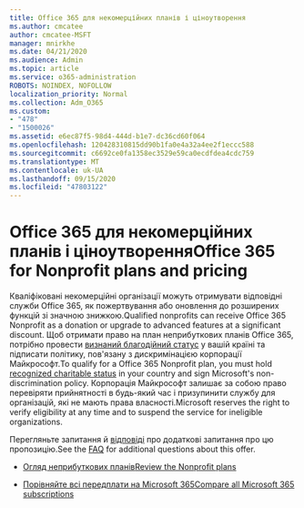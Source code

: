 ```yaml
---
title: Office 365 для некомерційних планів і ціноутворення
ms.author: cmcatee
author: cmcatee-MSFT
manager: mnirkhe
ms.date: 04/21/2020
ms.audience: Admin
ms.topic: article
ms.service: o365-administration
ROBOTS: NOINDEX, NOFOLLOW
localization_priority: Normal
ms.collection: Adm_O365
ms.custom:
- "478"
- "1500026"
ms.assetid: e6ec87f5-98d4-444d-b1e7-dc36cd60f064
ms.openlocfilehash: 120428310815dd90b1fa0e4a32a4ee2f1eccc588
ms.sourcegitcommit: c6692ce0fa1358ec3529e59ca0ecdfdea4cdc759
ms.translationtype: MT
ms.contentlocale: uk-UA
ms.lasthandoff: 09/15/2020
ms.locfileid: "47803122"
---
```

# <a name="office-365-for-nonprofit-plans-and-pricing"></a><span data-ttu-id="37123-102">Office 365 для некомерційних планів і ціноутворення</span><span class="sxs-lookup"><span data-stu-id="37123-102">Office 365 for Nonprofit plans and pricing</span></span>

<span data-ttu-id="37123-103">Кваліфіковані некомерційні організації можуть отримувати відповідні служби Office 365, як пожертвування або оновлення до розширених функцій зі значною знижкою.</span><span class="sxs-lookup"><span data-stu-id="37123-103">Qualified nonprofits can receive Office 365 Nonprofit as a donation or upgrade to advanced features at a significant discount.</span></span> <span data-ttu-id="37123-104">Щоб отримати право на план неприбуткових планів Office 365, потрібно провести [визнаний благодійний статус](https://go.microsoft.com/fwlink/p/?LinkID=330253) у вашій країні та підписати політику, пов'язану з дискримінацією корпорації Майкрософт.</span><span class="sxs-lookup"><span data-stu-id="37123-104">To qualify for a Office 365 Nonprofit plan, you must hold [recognized charitable status](https://go.microsoft.com/fwlink/p/?LinkID=330253) in your country and sign Microsoft's non-discrimination policy.</span></span> <span data-ttu-id="37123-105">Корпорація Майкрософт залишає за собою право перевіряти прийнятності в будь-який час і призупинити службу для організацій, які не мають права власності.</span><span class="sxs-lookup"><span data-stu-id="37123-105">Microsoft reserves the right to verify eligibility at any time and to suspend the service for ineligible organizations.</span></span>
  
<span data-ttu-id="37123-106">Перегляньте запитання й [відповіді](https://products.office.com/nonprofit/office-365-nonprofit) про додаткові запитання про цю пропозицію.</span><span class="sxs-lookup"><span data-stu-id="37123-106">See the [FAQ](https://products.office.com/nonprofit/office-365-nonprofit) for additional questions about this offer.</span></span>
  
- [<span data-ttu-id="37123-107">Огляд неприбуткових планів</span><span class="sxs-lookup"><span data-stu-id="37123-107">Review the Nonprofit plans</span></span>](https://products.office.com/nonprofit/office-365-nonprofit-plans-and-pricing?tab=1)

- [<span data-ttu-id="37123-108">Порівняйте всі передплати на Microsoft 365</span><span class="sxs-lookup"><span data-stu-id="37123-108">Compare all Microsoft 365 subscriptions</span></span>](https://products.office.com/business/compare-more-office-365-for-business-plans)